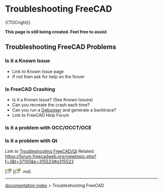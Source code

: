 # Troubleshooting FreeCAD
{{TOCright}}


**This page is still being created. Feel free to assist**

## Troubleshooting FreeCAD Problems 

### Is it a Known Issue 

-   Link to Known Issue page
-   If not then ask for help on the forum

### Is FreeCAD Crashing 

-   Is it a Known Issue? (See Known Issues)
-   Can you recreate the crash each time?
-   Can you run a [Debugger](Debugging.md) and generate a backtrace?
-   Link to FreeCAD Help Forum

### Is it a problem with OCC/OCCT/OCE 

### Is it a problem with Qt 

Link to [Troubleshooting FreeCAD/Qt](Troubleshooting_FreeCAD/Qt.md) Related: <https://forum.freecadweb.org/viewtopic.php?f=3&t=37105&p=315523#p315523>

[<img src="images/Property.png" style="width:16px"> ](<img src="images/Property.png" style="width:16px"> .md)

---
[documentation index](../README.md) > Troubleshooting FreeCAD
